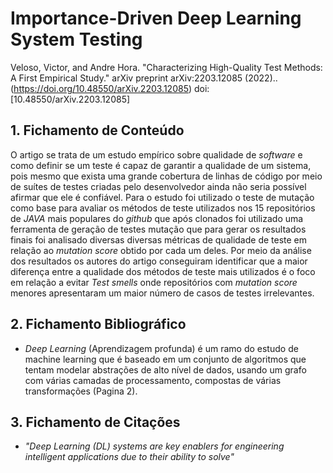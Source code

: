 # Importance-Driven Deep Learning System Testing

Veloso, Victor, and Andre Hora. "Characterizing High-Quality Test Methods: A First Empirical Study." arXiv preprint arXiv:2203.12085 (2022).. (https://doi.org/10.48550/arXiv.2203.12085) doi: [10.48550/arXiv.2203.12085]

## 1. Fichamento de Conteúdo

O artigo se trata de um estudo empírico sobre qualidade de _software_ e como definir se um teste é capaz de garantir a qualidade de um sistema, pois mesmo que exista uma grande cobertura de linhas de código por meio de suítes de testes criadas pelo desenvolvedor ainda não seria possível afirmar que ele é confiável. Para o estudo foi utilizado o teste de mutação como base para avaliar os métodos de teste utilizados nos 15 repositórios de _JAVA_ mais populares do _github_ que após clonados foi utilizado uma ferramenta de geração de testes mutação que para gerar os resultados finais foi analisado diversas diversas métricas de qualidade de teste em relação ao _mutation score_ obtido por cada um deles. Por meio da análise dos resultados os autores do artigo conseguiram identificar que a maior diferença entre a qualidade dos métodos de teste mais utilizados é o foco em relação a evitar _Test smells_ onde repositórios com _mutation score_ menores apresentaram um maior número de casos de testes irrelevantes.

## 2. Fichamento Bibliográfico

- _Deep Learning_ (Aprendizagem profunda) é um ramo do estudo de machine learning que é baseado em um conjunto de algoritmos que tentam modelar abstrações de alto nível de dados, usando um grafo com várias camadas de processamento, compostas de várias transformações (Pagina 2).

## 3. Fichamento de Citações

- _"Deep Learning (DL) systems are key enablers for engineering intelligent applications due to their ability to solve"_

